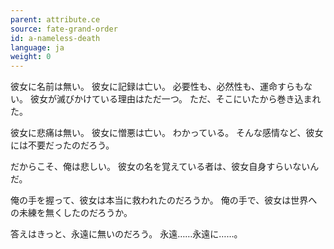 ```yaml
---
parent: attribute.ce
source: fate-grand-order
id: a-nameless-death
language: ja
weight: 0
---
```


彼女に名前は無い。
彼女に記録は亡い。
必要性も、必然性も、運命すらもない。
彼女が滅びかけている理由はただ一つ。
ただ、そこにいたから巻き込まれた。

彼女に悲痛は無い。
彼女に憎悪は亡い。
わかっている。
そんな感情など、彼女には不要だったのだろう。

だからこそ、俺は悲しい。
彼女の名を覚えている者は、彼女自身すらいないんだ。

俺の手を握って、彼女は本当に救われたのだろうか。
俺の手で、彼女は世界への未練を無くしたのだろうか。

答えはきっと、永遠に無いのだろう。
永遠……永遠に……。
